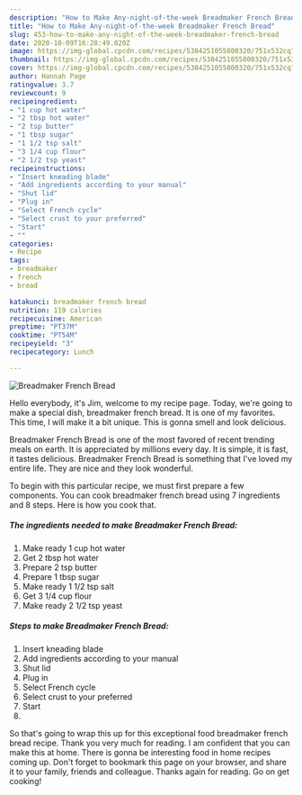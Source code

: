 ```yaml
---
description: "How to Make Any-night-of-the-week Breadmaker French Bread"
title: "How to Make Any-night-of-the-week Breadmaker French Bread"
slug: 453-how-to-make-any-night-of-the-week-breadmaker-french-bread
date: 2020-10-09T16:28:49.020Z
image: https://img-global.cpcdn.com/recipes/5384251055800320/751x532cq70/breadmaker-french-bread-recipe-main-photo.jpg
thumbnail: https://img-global.cpcdn.com/recipes/5384251055800320/751x532cq70/breadmaker-french-bread-recipe-main-photo.jpg
cover: https://img-global.cpcdn.com/recipes/5384251055800320/751x532cq70/breadmaker-french-bread-recipe-main-photo.jpg
author: Hannah Page
ratingvalue: 3.7
reviewcount: 9
recipeingredient:
- "1 cup hot water"
- "2 tbsp hot water"
- "2 tsp butter"
- "1 tbsp sugar"
- "1 1/2 tsp salt"
- "3 1/4 cup flour"
- "2 1/2 tsp yeast"
recipeinstructions:
- "Insert kneading blade"
- "Add ingredients according to your manual"
- "Shut lid"
- "Plug in"
- "Select French cycle"
- "Select crust to your preferred"
- "Start"
- ""
categories:
- Recipe
tags:
- breadmaker
- french
- bread

katakunci: breadmaker french bread 
nutrition: 119 calories
recipecuisine: American
preptime: "PT37M"
cooktime: "PT54M"
recipeyield: "3"
recipecategory: Lunch

---
```



![Breadmaker French Bread](https://img-global.cpcdn.com/recipes/5384251055800320/751x532cq70/breadmaker-french-bread-recipe-main-photo.jpg)

Hello everybody, it's Jim, welcome to my recipe page. Today, we're going to make a special dish, breadmaker french bread. It is one of my favorites. This time, I will make it a bit unique. This is gonna smell and look delicious.



Breadmaker French Bread is one of the most favored of recent trending meals on earth. It is appreciated by millions every day. It is simple, it is fast, it tastes delicious. Breadmaker French Bread is something that I've loved my entire life. They are nice and they look wonderful.


To begin with this particular recipe, we must first prepare a few components. You can cook breadmaker french bread using 7 ingredients and 8 steps. Here is how you cook that.

<!--inarticleads1-->

##### The ingredients needed to make Breadmaker French Bread:

1. Make ready 1 cup hot water
1. Get 2 tbsp hot water
1. Prepare 2 tsp butter
1. Prepare 1 tbsp sugar
1. Make ready 1 1/2 tsp salt
1. Get 3 1/4 cup flour
1. Make ready 2 1/2 tsp yeast




<!--inarticleads2-->

##### Steps to make Breadmaker French Bread:

1. Insert kneading blade
1. Add ingredients according to your manual
1. Shut lid
1. Plug in
1. Select French cycle
1. Select crust to your preferred
1. Start
1. 




So that's going to wrap this up for this exceptional food breadmaker french bread recipe. Thank you very much for reading. I am confident that you can make this at home. There is gonna be interesting food in home recipes coming up. Don't forget to bookmark this page on your browser, and share it to your family, friends and colleague. Thanks again for reading. Go on get cooking!
